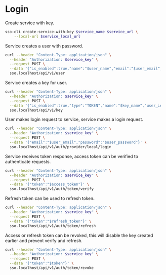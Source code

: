 # Login

Create service with key.

```bash
sso-cli create-service-with-key $service_name $service_url \
    --local-url $service_local_url
```

Service creates a user with password.

```bash
curl --header "Content-Type: application/json" \
  --header "Authorization: $service_key" \
  --request POST \
  --data '{"is_enabled":true,"name":"$user_name","email":"$user_email","locale":"en","timezone":"Etc/UTC","password_allow_reset":true,"password_require_update":false,"password":"$user_password"}' \
  sso.localhost/api/v1/user
```

Service creates a key for user.

```bash
curl --header "Content-Type: application/json" \
  --header "Authorization: $service_key" \
  --request POST \
  --data '{"is_enabled":true,"type":"TOKEN","name":"$key_name","user_id":"$user_id"}' \
  sso.localhost/api/v1/key
```

User makes login request to service, service makes a login request.

```bash
curl --header "Content-Type: application/json" \
  --header "Authorization: $service_key" \
  --request POST \
  --data '{"email":"$user_email","password":"$user_password"}' \
  sso.localhost/api/v1/auth/provider/local/login
```

Service receives token response, access token can be verified to authenticate requests.

```bash
curl --header "Content-Type: application/json" \
  --header "Authorization: $service_key" \
  --request POST \
  --data '{"token":"$access_token"}' \
  sso.localhost/api/v1/auth/token/verify
```

Refresh token can be used to refresh token.

```bash
curl --header "Content-Type: application/json" \
  --header "Authorization: $service_key" \
  --request POST \
  --data '{"token":"$refresh_token"}' \
  sso.localhost/api/v1/auth/token/refresh
```

Access or refresh token can be revoked, this will disable the key created earlier and prevent verify and refresh.

```bash
curl --header "Content-Type: application/json" \
  --header "Authorization: $service_key" \
  --request POST \
  --data '{"token":"$token"}' \
  sso.localhost/api/v1/auth/token/revoke
```
